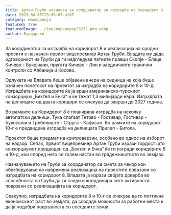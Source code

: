 ```yaml
---
title: Артан Груби назначен за координатор за изградба на Коридорот 8
date: 2023-04-05T23:06:07.410Z
category: македонија
featured: true
featuredImage: ../img/bepepepep23232.png.webp
author: Вардарски
---
```


За координатор за изградба на коридорот 8 и реализација на сродни проекти е назначен првиот вицепремиер Артан Груби. Владата му даде одговорност на Груби да ги надгледува патните правци Скопје - Блаце, Кичево - Букојчани, пругата Кичево - Лин и заедничките гранични контроли со Албанија и Косово.

Одлуката на Владата беше објавена вчера на седница на која беше означен почетокот на проектот за изградба на коридорите 8 и 10-д. Изградбата на коридорите ќе ја врши американско-турскиот конзорциум „Бехтел и Енка“ и ќе тежат 1,3 милијарди евра. Изградбата на делниците од двата коридори се очекува да заврши до 2027 година.

Во рамките на Коридорот 8 е планирана изградба на неколку автопатски делници. Тука спаѓаат Тетово - Гостивар, Гостивар - Букојчани и Требениште - Струга - Ќафасан. Во рамките на коридорот 10-г е предвидена изградба на делницата Прилеп - Битола.

Проектот беше предмет на контроверзии, особено во однос на изборот на надзор. Сепак, првиот вицепремиер Артан Груби изрази гордост што конзорциумот предводен од „Бехтел и Енка“ ќе ги изгради коридорите 8 и 10-д, кои според него се голем настан во градежништвото во земјава.

Назначувањето на Груби за координатор се смета за чекор кон обезбедување на навремена реализација на проектите поврзани со изградбата на коридорот 8. Владата ја изрази својата доверба во способноста на Груби да ги следи и координира сите активности поврзани со реализацијата на коридорот.

Севкупно, изградбата на коридорите 8 и 10-г се очекува да го поттикне економскиот раст во земјата, да создаде можности за работни места и да ја подобри поврзаноста со соседните земји.
